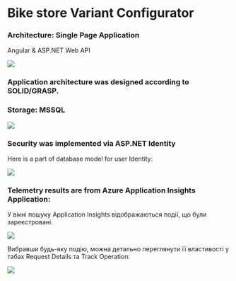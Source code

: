 # Bike store Variant Configurator

### Architecture: Single Page Application
Angular		                 &	                	ASP.NET Web API

![](https://github.com/Bohdan20/BookStore/blob/master/Images/SPA.PNG)

### Application architecture was designed according to SOLID/GRASP.
### Storage: MSSQL

![](https://github.com/Bohdan20/BookStore/blob/master/Images/dbDiagram.png)

### Security was implemented via ASP.NET Identity
Here is a part of database model for user Identity:

![](https://github.com/Bohdan20/BookStore/blob/master/Images/IdentityModel.PNG)

### Telemetry results are from Azure Application Insights Application:
У вікні пошуку Application Insights відображаються події, що були зареєстровані.

![](https://github.com/Bohdan20/BookStore/blob/master/Images/general.PNG)

Вибравши будь-яку подію, можна детально переглянути її властивості у табах Request Details та Track Operation:

![](https://github.com/Bohdan20/BookStore/blob/master/Images/trackOperation.PNG)
